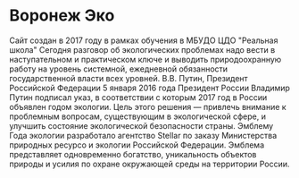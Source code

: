 # Воронеж Эко
Сайт создан в 2017 году в рамках обучения в МБУДО ЦДО "Реальная школа"
Сегодня разговор об экологических проблемах надо вести в наступательном и практическом ключе и выводить природоохранную работу на уровень системной, ежедневной обязанности государственной власти всех уровней.
В.В. Путин,
Президент Российской Федерации
5 января 2016 года Президент России Владимир Путин подписал указ, в соответствии с которым 2017 год в России объявлен годом экологии. Цель этого решения — привлечь внимание к проблемным вопросам, существующим в экологической сфере, и улучшить состояние экологической безопасности страны.
Эмблему Года экологии разработало агентство Stellar по заказу Министерства природных ресурсо и экологии Российской Федерации.
Эмблема представляет одновременно богатство, уникальность объектов природы и усилия по охране окружающей среды на территории России.
